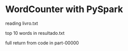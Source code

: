 # WordCounter with PySpark 

reading livro.txt

top 10 words in resultado.txt

full return from code in part-00000
